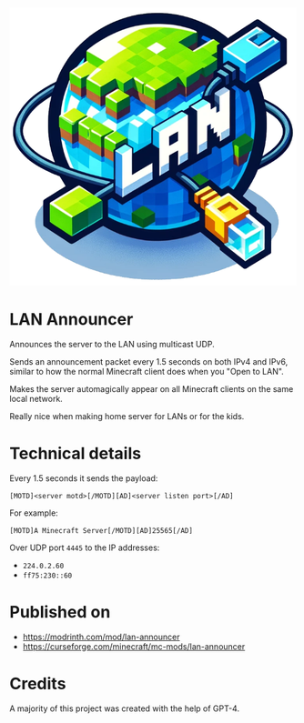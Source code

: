 ![logo](src/main/resources/assets/lanannouncer/icon.png)

# LAN Announcer

Announces the server to the LAN using multicast UDP.

Sends an announcement packet every 1.5 seconds on both IPv4 and IPv6, similar to how the normal Minecraft client does when you "Open to LAN".

Makes the server automagically appear on all Minecraft clients on the same local network.

Really nice when making home server for LANs or for the kids.

# Technical details
Every 1.5 seconds it sends the payload:

```
[MOTD]<server motd>[/MOTD][AD]<server listen port>[/AD]
```

For example:

```
[MOTD]A Minecraft Server[/MOTD][AD]25565[/AD]
```

Over UDP port `4445` to the IP addresses:
- `224.0.2.60`
- `ff75:230::60`

# Published on

- https://modrinth.com/mod/lan-announcer
- https://curseforge.com/minecraft/mc-mods/lan-announcer

# Credits

A majority of this project was created with the help of GPT-4.
